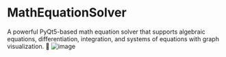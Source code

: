 # MathEquationSolver
A powerful PyQt5-based math equation solver that supports algebraic equations, differentiation, integration, and systems of equations with graph visualization. 🎨
![image](https://github.com/user-attachments/assets/43137476-cae6-4d22-bfbc-19b43696e661)
